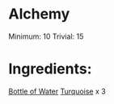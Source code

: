 <!-- TITLE: Turquoise Potion -->
<!-- SUBTITLE: A potion made from turquoise infused in water -->

# Alchemy
Minimum: 10
Trivial: 15
# Ingredients:
[Bottle of Water](bottle-of-water)
[Turquoise](turquoise) x 3
